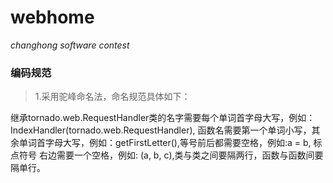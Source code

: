 webhome
=======

*changhong software contest*

### 编码规范

> 1.采用驼峰命名法，命名规范具体如下：

继承tornado.web.RequestHandler类的名字需要每个单词首字母大写，例如：IndexHandler(tornado.web.RequestHandler),
函数名需要第一个单词小写，其余单词首字母大写，例如：getFirstLetter(),等号前后都需要空格，例如:a = b, 标点符号
右边需要一个空格，例如: (a, b, c),类与类之间要隔两行，函数与函数间要隔单行。

### 
